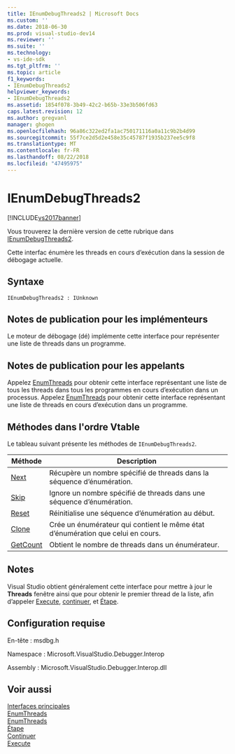 ```yaml
---
title: IEnumDebugThreads2 | Microsoft Docs
ms.custom: ''
ms.date: 2018-06-30
ms.prod: visual-studio-dev14
ms.reviewer: ''
ms.suite: ''
ms.technology:
- vs-ide-sdk
ms.tgt_pltfrm: ''
ms.topic: article
f1_keywords:
- IEnumDebugThreads2
helpviewer_keywords:
- IEnumDebugThreads2
ms.assetid: 1854f078-3b49-42c2-b65b-33e3b506fd63
caps.latest.revision: 12
ms.author: gregvanl
manager: ghogen
ms.openlocfilehash: 96a86c322ed2fa1ac750171116a0a11c9b2b4d99
ms.sourcegitcommit: 55f7ce2d5d2e458e35c45787f1935b237ee5c9f8
ms.translationtype: MT
ms.contentlocale: fr-FR
ms.lasthandoff: 08/22/2018
ms.locfileid: "47495975"
---
```

# <a name="ienumdebugthreads2"></a>IEnumDebugThreads2
[!INCLUDE[vs2017banner](../../../includes/vs2017banner.md)]

Vous trouverez la dernière version de cette rubrique dans [IEnumDebugThreads2](https://docs.microsoft.com/visualstudio/extensibility/debugger/reference/ienumdebugthreads2).  
  
Cette interfac énumère les threads en cours d’exécution dans la session de débogage actuelle.  
  
## <a name="syntax"></a>Syntaxe  
  
```  
IEnumDebugThreads2 : IUnknown  
```  
  
## <a name="notes-for-implementers"></a>Notes de publication pour les implémenteurs  
 Le moteur de débogage (dé) implémente cette interface pour représenter une liste de threads dans un programme.  
  
## <a name="notes-for-callers"></a>Notes de publication pour les appelants  
 Appelez [EnumThreads](../../../extensibility/debugger/reference/idebugprocess2-enumthreads.md) pour obtenir cette interface représentant une liste de tous les threads dans tous les programmes en cours d’exécution dans un processus. Appelez [EnumThreads](../../../extensibility/debugger/reference/idebugprogram2-enumthreads.md) pour obtenir cette interface représentant une liste de threads en cours d’exécution dans un programme.  
  
## <a name="methods-in-vtable-order"></a>Méthodes dans l'ordre Vtable  
 Le tableau suivant présente les méthodes de `IEnumDebugThreads2`.  
  
|Méthode|Description|  
|------------|-----------------|  
|[Next](../../../extensibility/debugger/reference/ienumdebugthreads2-next.md)|Récupère un nombre spécifié de threads dans la séquence d’énumération.|  
|[Skip](../../../extensibility/debugger/reference/ienumdebugthreads2-skip.md)|Ignore un nombre spécifié de threads dans une séquence d’énumération.|  
|[Reset](../../../extensibility/debugger/reference/ienumdebugthreads2-reset.md)|Réinitialise une séquence d’énumération au début.|  
|[Clone](../../../extensibility/debugger/reference/ienumdebugthreads2-clone.md)|Crée un énumérateur qui contient le même état d’énumération que celui en cours.|  
|[GetCount](../../../extensibility/debugger/reference/ienumdebugthreads2-getcount.md)|Obtient le nombre de threads dans un énumérateur.|  
  
## <a name="remarks"></a>Notes  
 Visual Studio obtient généralement cette interface pour mettre à jour le **Threads** fenêtre ainsi que pour obtenir le premier thread de la liste, afin d’appeler [Execute](../../../extensibility/debugger/reference/idebugprocess3-execute.md), [continuer](../../../extensibility/debugger/reference/idebugprocess3-continue.md), et [Étape](../../../extensibility/debugger/reference/idebugprocess3-step.md).  
  
## <a name="requirements"></a>Configuration requise  
 En-tête : msdbg.h  
  
 Namespace : Microsoft.VisualStudio.Debugger.Interop  
  
 Assembly : Microsoft.VisualStudio.Debugger.Interop.dll  
  
## <a name="see-also"></a>Voir aussi  
 [Interfaces principales](../../../extensibility/debugger/reference/core-interfaces.md)   
 [EnumThreads](../../../extensibility/debugger/reference/idebugprocess2-enumthreads.md)   
 [EnumThreads](../../../extensibility/debugger/reference/idebugprogram2-enumthreads.md)   
 [Étape](../../../extensibility/debugger/reference/idebugprocess3-step.md)   
 [Continuer](../../../extensibility/debugger/reference/idebugprocess3-continue.md)   
 [Execute](../../../extensibility/debugger/reference/idebugprocess3-execute.md)

